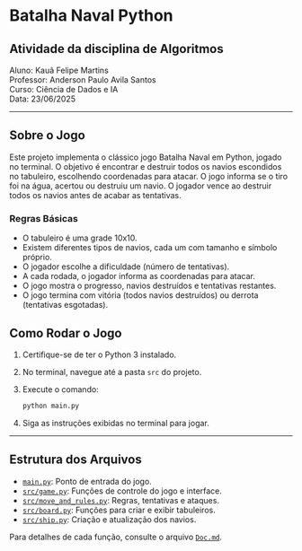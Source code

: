 # Batalha Naval Python

## Atividade da disciplina de **Algoritmos**

Aluno: Kauã Felipe Martins  
Professor: Anderson Paulo Avila Santos  
Curso: Ciência de Dados e IA  
Data: 23/06/2025  

---

## Sobre o Jogo

Este projeto implementa o clássico jogo Batalha Naval em Python, jogado no terminal. O objetivo é encontrar e destruir todos os navios escondidos no tabuleiro, escolhendo coordenadas para atacar. O jogo informa se o tiro foi na água, acertou ou destruiu um navio. O jogador vence ao destruir todos os navios antes de acabar as tentativas.

### Regras Básicas
- O tabuleiro é uma grade 10x10.
- Existem diferentes tipos de navios, cada um com tamanho e símbolo próprio.
- O jogador escolhe a dificuldade (número de tentativas).
- A cada rodada, o jogador informa as coordenadas para atacar.
- O jogo mostra o progresso, navios destruídos e tentativas restantes.
- O jogo termina com vitória (todos navios destruídos) ou derrota (tentativas esgotadas).

## Como Rodar o Jogo

1. Certifique-se de ter o Python 3 instalado.
2. No terminal, navegue até a pasta `src` do projeto.
3. Execute o comando:

    ```bash
    python main.py
    ```

4. Siga as instruções exibidas no terminal para jogar.

---

## Estrutura dos Arquivos
- [`main.py`](./main.py): Ponto de entrada do jogo.
- [`src/game.py`](./src/game.py): Funções de controle do jogo e interface.
- [`src/move_and_rules.py`](./src/move_and_rules.py): Regras, tentativas e ataques.
- [`src/board.py`](./src/board.py): Funções para criar e exibir tabuleiros.
- [`src/ship.py`](./src/ship.py): Criação e atualização dos navios.

Para detalhes de cada função, consulte o arquivo [`Doc.md`](./Doc.md).

